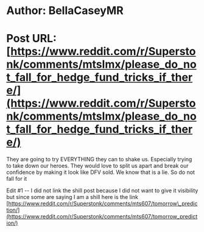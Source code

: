 # Author: BellaCaseyMR
# Post URL: [https://www.reddit.com/r/Superstonk/comments/mtslmx/please_do_not_fall_for_hedge_fund_tricks_if_there/](https://www.reddit.com/r/Superstonk/comments/mtslmx/please_do_not_fall_for_hedge_fund_tricks_if_there/)


They are going to try EVERYTHING they can to shake us. Especially trying to take down our heroes. They would love to split us apart and break our confidence by making it look like DFV sold. We know that is a lie. So do not fall for it

Edit #1 -- I did not link the shill post because I did not want to give it visibility but since some are saying I am a shill here is the link [https://www.reddit.com/r/Superstonk/comments/mts607/tomorrow\_prediction/](https://www.reddit.com/r/Superstonk/comments/mts607/tomorrow_prediction/)